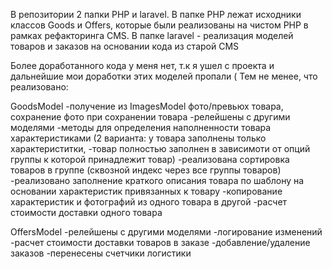 В репозитории 2 папки PHP и laravel. 
В папке PHP лежат исходники классов Goods и Offers, которые были реализованы на чистом PHP в рамках рефакторинга CMS.
В папке laravel - реализация моделей товаров и заказов на основании кода из старой CMS

Более доработанного кода у меня нет, т.к я ушел с проекта и дальнейшие мои доработки этих моделей пропали (
Тем не менее, что реализовано:

GoodsModel
-получение из ImagesModel фото/превьюх товара, сохранение фото при сохранении товара
-релейшены с другими моделями
-методы для определения наполненности товара характеристиками (2 варианта: у товара заполнены только характериститки, 
-товар полностью заполнен в зависимоти от опций группы к которой принадлежит товар)
-реализована сортировка товаров в группе (сквозной индекс через все группы товаров)
-реализовано заполнение краткого описания товара по шаблону на основании характеристик привязанных к товару
-копирование характеристик и фотографий из одного товара в другой
-расчет стоимости доставки одного товара

OffersModel
-релейшены с другими моделями
-логирование изменений
-расчет стоимости доставки товаров в заказе
-добавление/удаление заказов
-перенесены счетчики логистики
